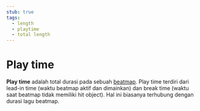 ```yaml
---
stub: true
tags:
  - length
  - playtime
  - total length
---
```


# Play time

**Play time**  adalah total durasi pada sebuah [beatmap](/wiki/Beatmaps). Play time terdiri dari lead-in time (waktu beatmap aktif dan dimainkan) dan break time (waktu saat beatmap tidak memiliki hit object). Hal ini biasanya terhubung dengan durasi lagu beatmap.

